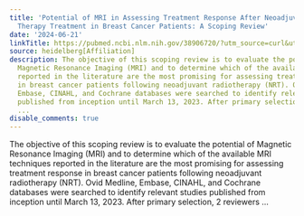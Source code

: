 ```yaml
---
title: 'Potential of MRI in Assessing Treatment Response After Neoadjuvant Radiation
  Therapy Treatment in Breast Cancer Patients: A Scoping Review'
date: '2024-06-21'
linkTitle: https://pubmed.ncbi.nlm.nih.gov/38906720/?utm_source=curl&utm_medium=rss&utm_campaign=pubmed-2&utm_content=1FakS-2QOkCT8HsMOQP1bCRQ4YzyumYOmxmF0moLsQ3dFB1E9V&fc=20220326224207&ff=20240622182948&v=2.18.0.post9+e462414
source: heidelberg[Affiliation]
description: The objective of this scoping review is to evaluate the potential of
  Magnetic Resonance Imaging (MRI) and to determine which of the available MRI techniques
  reported in the literature are the most promising for assessing treatment response
  in breast cancer patients following neoadjuvant radiotherapy (NRT). Ovid Medline,
  Embase, CINAHL, and Cochrane databases were searched to identify relevant studies
  published from inception until March 13, 2023. After primary selection, 2 reviewers
  ...
disable_comments: true
---
```

The objective of this scoping review is to evaluate the potential of Magnetic Resonance Imaging (MRI) and to determine which of the available MRI techniques reported in the literature are the most promising for assessing treatment response in breast cancer patients following neoadjuvant radiotherapy (NRT). Ovid Medline, Embase, CINAHL, and Cochrane databases were searched to identify relevant studies published from inception until March 13, 2023. After primary selection, 2 reviewers ...